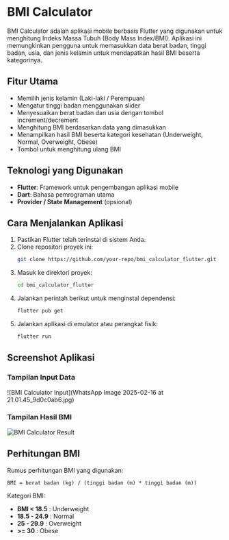 # BMI Calculator

BMI Calculator adalah aplikasi mobile berbasis Flutter yang digunakan untuk menghitung Indeks Massa Tubuh (Body Mass Index/BMI). Aplikasi ini memungkinkan pengguna untuk memasukkan data berat badan, tinggi badan, usia, dan jenis kelamin untuk mendapatkan hasil BMI beserta kategorinya.

## Fitur Utama
- Memilih jenis kelamin (Laki-laki / Perempuan)
- Mengatur tinggi badan menggunakan slider
- Menyesuaikan berat badan dan usia dengan tombol increment/decrement
- Menghitung BMI berdasarkan data yang dimasukkan
- Menampilkan hasil BMI beserta kategori kesehatan (Underweight, Normal, Overweight, Obese)
- Tombol untuk menghitung ulang BMI

## Teknologi yang Digunakan
- **Flutter**: Framework untuk pengembangan aplikasi mobile
- **Dart**: Bahasa pemrograman utama
- **Provider / State Management** (opsional)

## Cara Menjalankan Aplikasi
1. Pastikan Flutter telah terinstal di sistem Anda.
2. Clone repositori proyek ini:
   ```sh
   git clone https://github.com/your-repo/bmi_calculator_flutter.git
   ```
3. Masuk ke direktori proyek:
   ```sh
   cd bmi_calculator_flutter
   ```
4. Jalankan perintah berikut untuk menginstal dependensi:
   ```sh
   flutter pub get
   ```
5. Jalankan aplikasi di emulator atau perangkat fisik:
   ```sh
   flutter run
   ```

## Screenshot Aplikasi
### Tampilan Input Data
![BMI Calculator Input](WhatsApp Image 2025-02-16 at 21.01.45_9d0c0ab6.jpg)

### Tampilan Hasil BMI
![BMI Calculator Result](path/to/result_screenshot.jpg)

## Perhitungan BMI
Rumus perhitungan BMI yang digunakan:
```
BMI = berat badan (kg) / (tinggi badan (m) * tinggi badan (m))
```
Kategori BMI:
- **BMI < 18.5** : Underweight
- **18.5 - 24.9** : Normal
- **25 - 29.9** : Overweight
- **>= 30** : Obese
